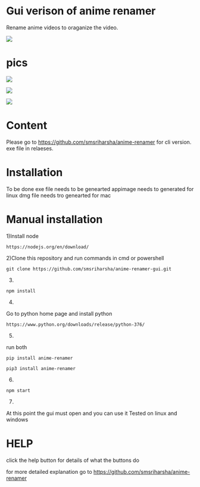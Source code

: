 # Gui verison of anime renamer

Rename anime videos to oraganize the video.

![](https://github.com/smsriharsha/anime-renamer-gui/blob/master/anime-renamer-gui%20videos%20and%20pics/animerename.gif)

# pics

![](https://github.com/smsriharsha/anime-renamer-gui/blob/master/anime-renamer-gui%20videos%20and%20pics/pic1.png)

![](https://github.com/smsriharsha/anime-renamer-gui/blob/master/anime-renamer-gui%20videos%20and%20pics/pic2.png)

![](https://github.com/smsriharsha/anime-renamer-gui/blob/master/anime-renamer-gui%20videos%20and%20pics/pic3.png)



# Content
Please go to https://github.com/smsriharsha/anime-renamer for cli version. exe file in relaeses.



# Installation
To be done
exe file needs to be genearted
appimage needs to generated for linux
dmg file needs tro genearted for mac



# Manual installation
1)Install node 
```
https://nodejs.org/en/download/
```
2)Clone this repository and run commands in cmd or powershell

```
git clone https://github.com/smsriharsha/anime-renamer-gui.git
```

3)
```
npm install
```
4)
Go to python home page and install python
```
https://www.python.org/downloads/release/python-376/
```
5)
run both
```
pip install anime-renamer
```
```
pip3 install anime-renamer
```
6)
```
npm start
```

7)
At this point the gui must open and you can use it 
Tested on linux and windows


# HELP
click the help button for details of what the buttons do

for more detailed explanation go to https://github.com/smsriharsha/anime-renamer
